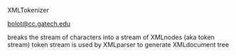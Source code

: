 XMLTokenizer

bolot@cc.gatech.edu

breaks the stream of characters into a stream of XMLnodes (aka token stream)
token stream is used by XMLparser to generate XMLdocument tree